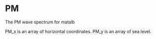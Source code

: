 # PM
The PM wave spectrum for matalb

PM_x is an array of horizontal coordinates.
PM_y is an array of sea level.
